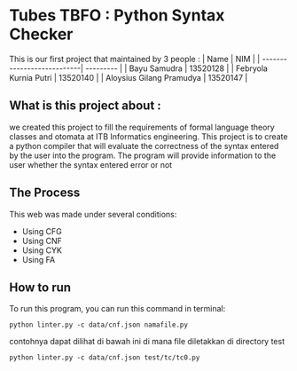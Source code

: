 # Tubes TBFO : Python Syntax Checker
This is our first project that maintained by 3 people :
|            Name            |     NIM   |
| ---------------------------| --------- |
| Bayu Samudra               | 13520128  |
| Febryola Kurnia Putri      | 13520140  |
| Aloysius Gilang Pramudya   | 13520147  |

## What is this project about :
we created this project to fill the requirements of formal language theory classes and otomata at ITB
Informatics engineering. This project is to create a python compiler that will evaluate the correctness
of the syntax entered by the user into the program. The program will provide information to the user
whether the syntax entered error or not

## The Process
This web was made under several conditions:
* Using CFG
* Using CNF
* Using CYK
* Using FA

## How to run
To run this program, you can run this command in terminal:

```
python linter.py -c data/cnf.json namafile.py
```
contohnya dapat dilihat di bawah ini di mana file diletakkan di directory test

```
python linter.py -c data/cnf.json test/tc/tc0.py
```
